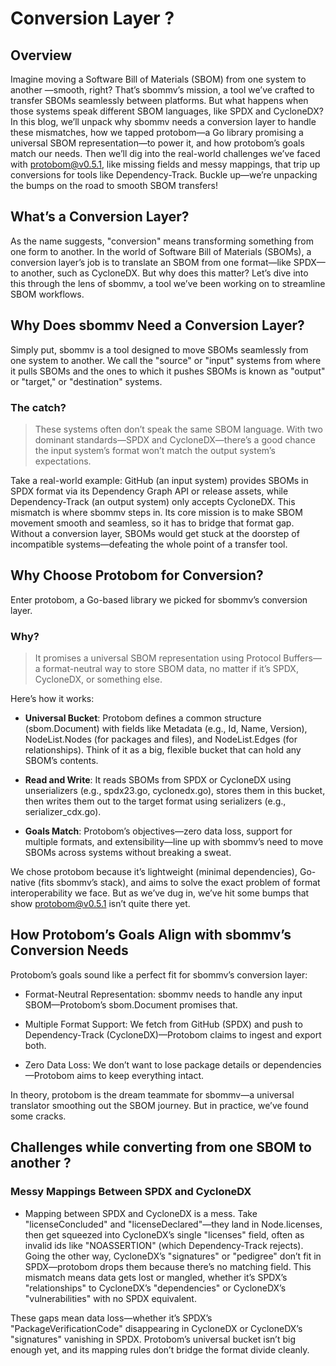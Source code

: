 # Conversion Layer ?

## Overview

Imagine moving a Software Bill of Materials (SBOM) from one system to another —smooth, right? That’s sbommv’s mission, a tool we’ve crafted to transfer SBOMs seamlessly between platforms. But what happens when those systems speak different SBOM languages, like SPDX and CycloneDX? In this blog, we’ll unpack why sbommv needs a conversion layer to handle these mismatches, how we tapped protobom—a Go library promising a universal SBOM representation—to power it, and how protobom’s goals match our needs. Then we’ll dig into the real-world challenges we’ve faced with protobom@v0.5.1, like missing fields and messy mappings, that trip up conversions for tools like Dependency-Track. Buckle up—we’re unpacking the bumps on the road to smooth SBOM transfers!

## What’s a Conversion Layer?

As the name suggests, "conversion" means transforming something from one form to another. In the world of Software Bill of Materials (SBOMs), a conversion layer’s job is to translate an SBOM from one format—like SPDX—to another, such as CycloneDX. But why does this matter? Let’s dive into this through the lens of sbommv, a tool we’ve been working on to streamline SBOM workflows.

## Why Does sbommv Need a Conversion Layer?

Simply put, sbommv is a tool designed to move SBOMs seamlessly from one system to another. We call the "source" or "input" systems from where it pulls SBOMs and the ones to which it pushes SBOMs is known as "output" or "target," or "destination" systems. 

### The catch?

> These systems often don’t speak the same SBOM language. With two dominant standards—SPDX and CycloneDX—there’s a good chance the input system’s format won’t match the output system’s expectations.

Take a real-world example: GitHub (an input system) provides SBOMs in SPDX format via its Dependency Graph API or release assets, while Dependency-Track (an output system) only accepts CycloneDX. This mismatch is where sbommv steps in. Its core mission is to make SBOM movement smooth and seamless, so it has to bridge that format gap. Without a conversion layer, SBOMs would get stuck at the doorstep of incompatible systems—defeating the whole point of a transfer tool.

## Why Choose Protobom for Conversion?

Enter protobom, a Go-based library we picked for sbommv’s conversion layer. 

### Why?

> It promises a universal SBOM representation using Protocol Buffers—a format-neutral way to store SBOM data, no matter if it’s SPDX, CycloneDX, or something else.

Here’s how it works:

- **Universal Bucket**: Protobom defines a common structure (sbom.Document) with fields like Metadata (e.g., Id, Name, Version), NodeList.Nodes (for packages and files), and NodeList.Edges (for relationships). Think of it as a big, flexible bucket that can hold any SBOM’s contents.

- **Read and Write**: It reads SBOMs from SPDX or CycloneDX using unserializers (e.g., spdx23.go, cyclonedx.go), stores them in this bucket, then writes them out to the target format using serializers (e.g., serializer_cdx.go).

- **Goals Match**: Protobom’s objectives—zero data loss, support for multiple formats, and extensibility—line up with sbommv’s need to move SBOMs across systems without breaking a sweat.

We chose protobom because it’s lightweight (minimal dependencies), Go-native (fits sbommv’s stack), and aims to solve the exact problem of format interoperability we face. But as we’ve dug in, we’ve hit some bumps that show protobom@v0.5.1 isn’t quite there yet.

## How Protobom’s Goals Align with sbommv’s Conversion Needs

Protobom’s goals sound like a perfect fit for sbommv’s conversion layer:

- Format-Neutral Representation: sbommv needs to handle any input SBOM—Protobom’s sbom.Document promises that.

- Multiple Format Support: We fetch from GitHub (SPDX) and push to Dependency-Track (CycloneDX)—Protobom claims to ingest and export both.

- Zero Data Loss: We don’t want to lose package details or dependencies—Protobom aims to keep everything intact.

In theory, protobom is the dream teammate for sbommv—a universal translator smoothing out the SBOM journey. But in practice, we’ve found some cracks.

## Challenges while converting from one SBOM to another ?

### Messy Mappings Between SPDX and CycloneDX

- Mapping between SPDX and CycloneDX is a mess. Take "licenseConcluded" and "licenseDeclared"—they land in Node.licenses, then get squeezed into CycloneDX’s single "licenses" field, often as invalid ids like "NOASSERTION" (which Dependency-Track rejects). Going the other way, CycloneDX’s "signatures" or "pedigree" don’t fit in SPDX—protobom drops them because there’s no matching field. This mismatch means data gets lost or mangled, whether it’s SPDX’s "relationships" to CycloneDX’s "dependencies" or CycloneDX’s "vulnerabilities" with no SPDX equivalent.

These gaps mean data loss—whether it’s SPDX’s "PackageVerificationCode" disappearing in CycloneDX or CycloneDX’s "signatures" vanishing in SPDX. Protobom’s universal bucket isn’t big enough yet, and its mapping rules don’t bridge the format divide cleanly.
